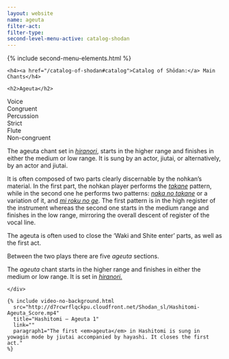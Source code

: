 ```yaml
---
layout: website
name: ageuta
filter-act:
filter-type:
second-level-menu-active: catalog-shodan
---
```


{% include second-menu-elements.html %}

<main class="page-content">
  <div class="text-container">

    <h4><a href="/catalog-of-shodan#catalog">Catalog of Shōdan:</a> Main Chants</h4>

    <h2>Ageuta</h2>

  <div class="introductory-table">
    <div class="introductory-table__element">
      <div class="introductory-table__term">Voice</div>
      <div class="introductory-table__definition">Congruent</div>
    </div>
    <div class="introductory-table__element">
      <div class="introductory-table__term">Percussion</div>
      <div class="introductory-table__definition">Strict</div>
    </div>
    <div class="introductory-table__element">
      <div class="introductory-table__term">Flute</div>
      <div class="introductory-table__definition">Non-congruent</div>
    </div>
  </div>
<p>The ageuta chant set in <a href="/music/voices#Hiranori"><em>hiranori</em></a>, starts in the higher range and finishes in either the medium or low range. It is sung by an actor, jiutai, or alternatively, by an actor and jiutai.</p>
  <p>

It is often composed of two parts clearly discernable by the nohkan’s material. In the first part, the nohkan player performs the <a href="/music/nohkan/Takane"><em>takane</em></a> pattern, while in the second one he performs two patterns: <a href="/music/nohkan/Nakanotakane"><em>naka no takane</em></a> or a variation of it, and <a href="/music/nohkan/Mirokunoge"><em>mi roku no ge</em></a>. The first pattern is in the high register of the instrument whereas the second one starts in the medium range and finishes in the low range, mirroring the overall descent of register of the vocal line.</p>
  <p>

The ageuta is often used to close the ‘Waki and Shite enter’ parts, as well as the first act.</p>
  <p>

Between the two plays there are five <em>ageuta</em> sections.
</p>
  <p>The <em>ageuta</em> chant starts in the higher range and finishes in either the medium or low range. It is set in <a href="/music/voices#Hiranori"><em>hiranori.</em></a></p>

    </div>

    {% include video-no-background.html
      src="http://d7rcwrflqckpu.cloudfront.net/Shodan_sl/Hashitomi-Ageuta_Score.mp4"
      title="Hashitomi – Ageuta 1"
      link=""
      paragraph1="The first <em>ageuta</em> in Hashitomi is sung in yowagin mode by jiutai accompanied by hayashi. It closes the first act."
    %}

</main>
